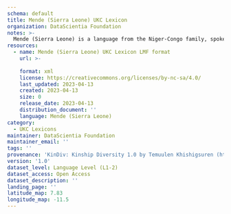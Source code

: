 ```yaml
---
schema: default
title: Mende (Sierra Leone) UKC Lexicon
organization: DataScientia Foundation
notes: >-
  Mende (Sierra Leone) is a language from the Niger-Congo family, spoken in Africa. The UKC Lexicon of Mende (Sierra Leone) is represented as a lexico-semantic network. It consists of words, word senses, synsets, as well as sense-level and synset-level relationships.
resources:
  - name: Mende (Sierra Leone) UKC Lexicon LMF format
    url: >-
      
    format: xml
    license: https://creativecommons.org/licenses/by-nc-sa/4.0/
    last_updated: 2023-04-13
    created: 2023-04-13
    size: 0
    release_date: 2023-04-13
    distribution_document: ''
    language: Mende (Sierra Leone)
category:
  - UKC Lexicons
maintainer: DataScientia Foundation
maintainer_email: ''
tags: ''
provenance: 'KinDiv: Kinship Diversity 1.0 by Temuulen Khishigsuren (http://ukc.disi.unitn.it/index.php/kinship/); Princeton WordNet 2.1 by Princeton University (https://wordnet.princeton.edu)'
version: '1.0'
dataset_level: Language Level (L1-2)
dataset_access: Open Access
dataset_description: ''
landing_page: ''
latitude_map: 7.83
longitude_map: -11.5
---
```

